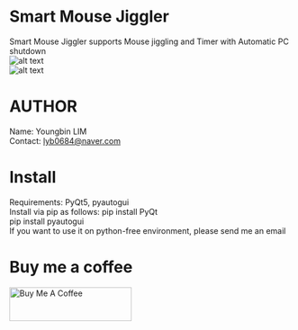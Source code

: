 # Smart Mouse Jiggler
Smart Mouse Jiggler supports Mouse jiggling and Timer with Automatic PC shutdown<br>
![alt text]([https://github.com/YB-LIM/Mouse_jiggler_with_Timer_and_AutoPCShutdown/blob/main/1.png])<br>
![alt text]([https://github.com/YB-LIM/Mouse_jiggler_with_Timer_and_AutoPCShutdown/blob/main/2.png])

# AUTHOR
Name: Youngbin LIM<br>
Contact: lyb0684@naver.com
# Install
Requirements: PyQt5, pyautogui <br> Install via pip as follows: pip install PyQt <br>pip install pyautogui
<br> 
If you want to use it on python-free environment, please send me an email
# Buy me a coffee
<a href="https://www.buymeacoffee.com/lyb280199G" target="_blank"><img src="https://cdn.buymeacoffee.com/buttons/v2/default-yellow.png" alt="Buy Me A Coffee" style="height: 60px !important;width: 217px !important;" ></a>
